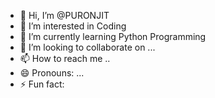 - 👋 Hi, I’m @PURONJIT
- 👀 I’m interested in Coding
- 🌱 I’m currently learning Python Programming
- 💞️ I’m looking to collaborate on ...
- 📫 How to reach me ..
- 😄 Pronouns: ...
- ⚡ Fun fact: 

<!---
PURONJIT/PURONJIT is a ✨ special ✨ repository because its `README.md` (this file) appears on your GitHub profile.
You can click the Preview link to take a look at your changes.
--->

